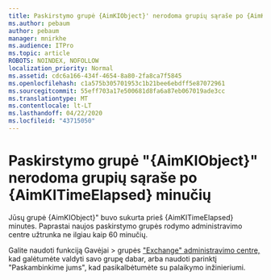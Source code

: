 ```yaml
---
title: Paskirstymo grupė {AimKIObject}' nerodoma grupių sąraše po {AimKITimeElapsed} minučių
ms.author: pebaum
author: pebaum
manager: mnirkhe
ms.audience: ITPro
ms.topic: article
ROBOTS: NOINDEX, NOFOLLOW
localization_priority: Normal
ms.assetid: cdc6a166-434f-4654-8a80-2fa8ca7f5845
ms.openlocfilehash: c1a575b305701953c1b21bee6ebdff5e87072961
ms.sourcegitcommit: 55eff703a17e500681d8fa6a87eb067019ade3cc
ms.translationtype: MT
ms.contentlocale: lt-LT
ms.lasthandoff: 04/22/2020
ms.locfileid: "43715050"
---
```

# <a name="distribution-group-aimkiobject-not-showing-in-groups-list-after-aimkitimeelapsed-minutes"></a>Paskirstymo grupė "{AimKIObject}" nerodoma grupių sąraše po {AimKITimeElapsed} minučių

Jūsų grupė {AimKIObject}" buvo sukurta prieš {AimKITimeElapsed} minutes. Paprastai naujos paskirstymo grupės rodymo administravimo centre užtrunka ne ilgiau kaip 60 minučių.
  
Galite naudoti funkciją Gavėjai > grupės ["Exchange" administravimo centre,](https://outlook.office365.com/ecp/?rfr=Admin_o365&amp;exsvurl=1&amp;mkt=en-US.aspx) kad galėtumėte valdyti savo grupę dabar, arba naudoti parinktį "Paskambinkime jums", kad pasikalbėtumėte su palaikymo inžinieriumi. 
  